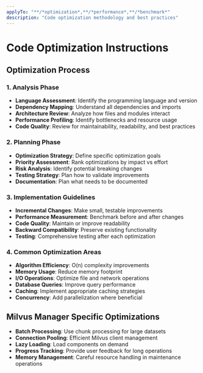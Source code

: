 ```yaml
---
applyTo: "**/*optimization*,**/*performance*,**/*benchmark*"
description: "Code optimization methodology and best practices"
---
```


# Code Optimization Instructions

## Optimization Process

### 1. Analysis Phase
- **Language Assessment**: Identify the programming language and version
- **Dependency Mapping**: Understand all dependencies and imports
- **Architecture Review**: Analyze how files and modules interact
- **Performance Profiling**: Identify bottlenecks and resource usage
- **Code Quality**: Review for maintainability, readability, and best practices

### 2. Planning Phase
- **Optimization Strategy**: Define specific optimization goals
- **Priority Assessment**: Rank optimizations by impact vs effort
- **Risk Analysis**: Identify potential breaking changes
- **Testing Strategy**: Plan how to validate improvements
- **Documentation**: Plan what needs to be documented

### 3. Implementation Guidelines
- **Incremental Changes**: Make small, testable improvements
- **Performance Measurement**: Benchmark before and after changes
- **Code Quality**: Maintain or improve readability
- **Backward Compatibility**: Preserve existing functionality
- **Testing**: Comprehensive testing after each optimization

### 4. Common Optimization Areas
- **Algorithm Efficiency**: O(n) complexity improvements
- **Memory Usage**: Reduce memory footprint
- **I/O Operations**: Optimize file and network operations
- **Database Queries**: Improve query performance
- **Caching**: Implement appropriate caching strategies
- **Concurrency**: Add parallelization where beneficial

## Milvus Manager Specific Optimizations
- **Batch Processing**: Use chunk processing for large datasets
- **Connection Pooling**: Efficient Milvus client management
- **Lazy Loading**: Load components on demand
- **Progress Tracking**: Provide user feedback for long operations
- **Memory Management**: Careful resource handling in maintenance operations
